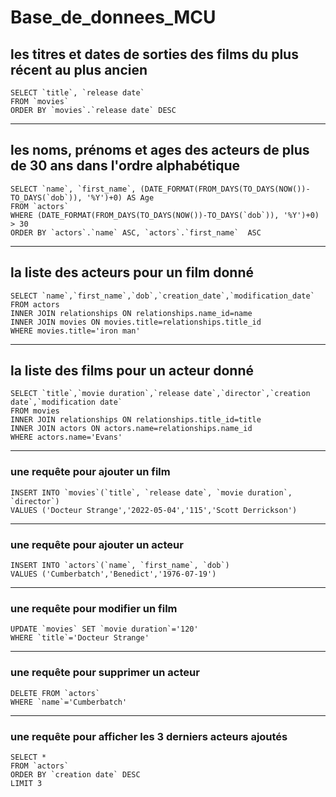 # Base_de_donnees_MCU

## les titres et dates de sorties des films du plus récent au plus ancien

````
SELECT `title`, `release date` 
FROM `movies` 
ORDER BY `movies`.`release date` DESC
````

-------------------------------------------------------------------------------------
## les noms, prénoms et ages des acteurs de plus de 30 ans dans l'ordre alphabétique
````
SELECT `name`, `first_name`, (DATE_FORMAT(FROM_DAYS(TO_DAYS(NOW())-TO_DAYS(`dob`)), '%Y')+0) AS Age
FROM `actors` 
WHERE (DATE_FORMAT(FROM_DAYS(TO_DAYS(NOW())-TO_DAYS(`dob`)), '%Y')+0) > 30  
ORDER BY `actors`.`name` ASC, `actors`.`first_name`  ASC
````

-------------------------------------------------------------------------------------
## la liste des acteurs pour un film donné
````
SELECT `name`,`first_name`,`dob`,`creation_date`,`modification_date`
FROM actors
INNER JOIN relationships ON relationships.name_id=name
INNER JOIN movies ON movies.title=relationships.title_id
WHERE movies.title='iron man'
````

-------------------------------------------------------------------------------------
## la liste des films pour un acteur donné
````
SELECT `title`,`movie duration`,`release date`,`director`,`creation date`,`modification date`
FROM movies
INNER JOIN relationships ON relationships.title_id=title
INNER JOIN actors ON actors.name=relationships.name_id
WHERE actors.name='Evans'
````

-------------------------------------------------------------------------------------
### une requête pour ajouter un film

````
INSERT INTO `movies`(`title`, `release date`, `movie duration`, `director`) 
VALUES ('Docteur Strange','2022-05-04','115','Scott Derrickson')
````
------------------------------------------------------------------------------------

### une requête pour ajouter un acteur
````
INSERT INTO `actors`(`name`, `first_name`, `dob`) 
VALUES ('Cumberbatch','Benedict','1976-07-19')
````
------------------------------------------------------------------------------------

### une requête pour modifier un film
````
UPDATE `movies` SET `movie duration`='120' 
WHERE `title`='Docteur Strange'
````
-------------------------------------------------------------------------------------

### une requête pour supprimer un acteur
````
DELETE FROM `actors` 
WHERE `name`='Cumberbatch'
````
------------------------------------------------------------------------------------

### une requête pour afficher les 3 derniers acteurs ajoutés
````
SELECT * 
FROM `actors` 
ORDER BY `creation date` DESC 
LIMIT 3
````
